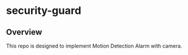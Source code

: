 # security-guard

## Overview
This repo is designed to implement Motion Detection Alarm with camera. 



